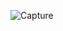 ![Capture](https://user-images.githubusercontent.com/45221397/105752958-f3b91880-5f6d-11eb-87db-a79520d0ffa8.JPG)
